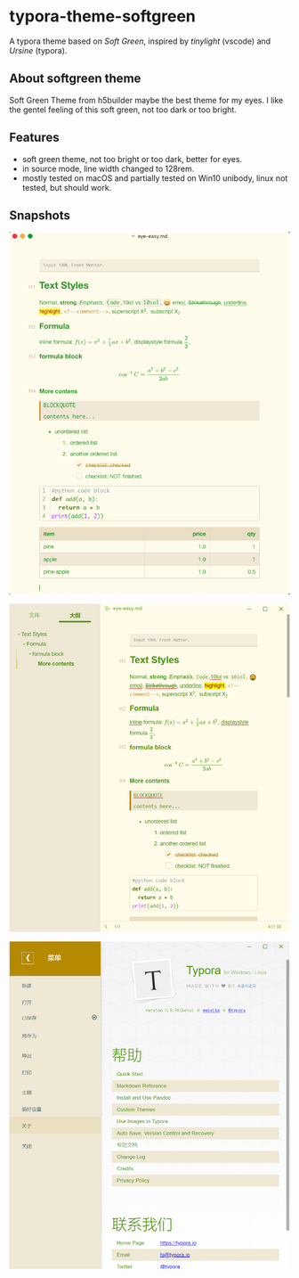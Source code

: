 # typora-theme-softgreen
A typora theme based on *Soft Green*, inspired by *tinylight* (vscode) and *Ursine* (typora).

## About softgreen theme
Soft Green Theme from h5builder maybe the best theme for my eyes. I like the gentel feeling of this soft green, not too dark or too bright.

## Features
- soft green theme, not too bright or too dark, better for eyes.
- in source mode, line width changed to 128rem.
- mostly tested on macOS and partially tested on Win10 unibody, linux not tested, but should work.

## Snapshots

![snapshot-1](README.assets/snapshot-1.png)



![snapshot-2](README.assets/snapshot-2.png)



![snapshot-3](README.assets/snapshot-3.png)
